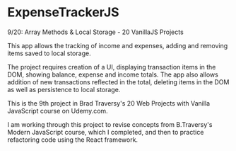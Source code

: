 # ExpenseTrackerJS
9/20: Array Methods &amp; Local Storage - 20 VanillaJS Projects

This app allows the tracking of income and expenses, adding and removing items saved to local storage.

The project requires creation of a UI, displaying transaction items in the DOM, showing balance, expense and income totals.
The app also allows addition of new transactions reflected in the total, deleting items in the DOM as well as persistence to local storage.

This is the 9th project in Brad Traversy's 20 Web Projects with Vanilla JavaScript course on Udemy.com.

I am working through this project to revise concepts from B.Traversy's Modern JavaScript course, which I completed, and then to practice refactoring code using the React framework.
